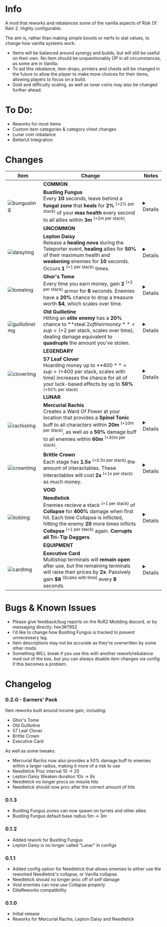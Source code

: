 # Info

A mod that reworks and rebalances some of the vanilla aspects of Risk Of Rain 2. Highly configurable.

The aim is, rather than making simple boosts or nerfs to stat values, to change how vanilla systems work:
* Items will be balanced around synergy and builds, but will still be useful on their own. No item should be unquestionably OP in all circumstances, as some are in Vanilla.
* To aid this rebalance, item drops, printers and chests will be changed in the future to allow the player to make more choices for their items, allowing players to focus on a build.
* Gold and difficulty scaling, as well as lunar coins may also be changed further ahead.

# To Do:
* Reworks for most items
* Custom item categories & category chest changes
* Lunar coin rebalance
* BetterUI Integration

# Changes

| Item  | Change | Notes |
| ------------- | ------------- | ------------- |
|  | **COMMON** |  |
| ![bungusImg] | **Bustling Fungus**<br>Every **10** seconds, leave behind a **fungal zone** that **heals** for **2%** <sup>(+2% per stack)</sup> of your **max health** every second to all allies within **3m** <sup>(+2m per stack)</sup>. | <details>The main problem with Bustling Fungus was that the player is almost never standing still. Its new functionality should maintain its purpose while allowing more freedom of movement for players.</details> |
|  | **UNCOMMON** |  |
| ![daisyImg] | **Lepton Daisy**<br>Release a **healing nova** during the Teleporter event, **healing** allies for **50%** of their maximum health and **weakening** enemies for **10** seconds. Occurs **1** <sup>(+1 per stack)</sup> times. | <details>Lepton Daisy had very limited use, and it always felt like it activated at an inconvenient time. Adding an AOE debuff to further aid the player should solidify it as a life saver for holdout/teleporter events.</details> |
| ![tomeImg] | **Ghor's Tome**<br>Every time you earn money, gain **2** <sup>(+2 per stack)</sup> armor for **6** seconds. Enemies have a **20%** chance to drop a treasure worth **$4**, which scales over time. | <details>Ghor's Tome is fine, but its usefulness quickly became obsolete in vanilla. This rework makes it a hybrid income/armor item, just like the Guillotine is hybrid income/damage. With just a few stacks and a roll of pennies, you can quickly become a tank. Pickup radius increased for convenience.</details> |
| ![guillotineImg] | **Old Guillotine**<br>Hitting an **elite enemy** has a **20%** chance to **steal $2 of their money** <sup>(+$2 per stack, scales over time)</sup>, dealing damage equivalent to **quadruple** the amount you've stolen. | <details>The Guillotine's effect felt a little underwhelming in the base game. This rework increases your effectiveness vs. elites like the original, but also gives a useful money boost. It scales in such a way that the income will be good early-game, but the damage will eventually become its main upside.</details> |
|  | **LEGENDARY** |  |
| ![cloverImg] | **57 Leaf Clover**<br>Hoarding money up to **$400** <sup>(+$400 per stack, scales with time)</sup> increases the chance for all of your luck-based effects by up to **50%** <sup>(+50% per stack)</sup> | <details>The Clover is powerful enough to be an instant pick in normal games. Adding a cost to its ability tones down its overall power while providing synergy with income items. Its luck bonus now works slightly different as well, as it ramps up gradually.</details> |
|  | **LUNAR** |  |
| ![rachisImg] | **Mercurial Rachis**<br>Creates a Ward Of Power at your location that provides a **Spinel Tonic** buff to all characters within **20m** <sup>(+10m per stack)</sup>, as well as a **50%** damage buff to all enemies within **60m** <sup>(+30m per stack)</sup>. | <details>The Rachis now offers more reward for higher risk. It also synergizes neatly with Spinel Tonic, clearing afflictions if you're within the ward's range.</details> |
| ![crownImg] | **Brittle Crown**<br>Each stage has **1.5x** <sup>(+0.5x per stack)</sup> the amount of interactables. These interactables will cost **2x** <sup>(+1x per stack)</sup> as much money. | <details>This new Brittle Crown allows players more freedom to spend their hard-earned money, but can easily become a problem if you don't earn enough. Its original functionality felt good but would be too powerful with the other items, so it was changed and moved to the Old Guillotine.</details> |
|  | **VOID** |  |
| ![tickImg] | **Needletick**<br>Enemies recieve a stack <sup>(+1 per stack)</sup> of **Collapse** for **400%** damage when first hit. Each time Collapse is inflicted, hitting the enemy **20** more times inflicts **Collapse** <sup>(+1 per stack)</sup> again. **Corrupts all Tri-Tip Daggers**. | <details>Overall it will proc less often than Dagger, but the pure stacking potential and consistency of the Collapse inflictions will more than make up for this.</details> |
|  | **EQUIPMENT** |  |
| ![cardImg] | **Executive Card**<br> Multishop terminals will **remain open** after use, but the remaining terminals will raise their prices by **2x**. Passively gain **$8** <sup>(Scales with time)</sup> every **8** seconds.| <details>Executive Card was a must-take in almost all situations, so incurring a cost for the raw power of having more items felt necessary. The passive interest should help with the steeper payments, but also aid synergy with other income-based items.</details> |

[bungusImg]:
https://static.wikia.nocookie.net/riskofrain2_gamepedia_en/images/3/33/Bustling_Fungus.png
[daisyImg]:
https://static.wikia.nocookie.net/riskofrain2_gamepedia_en/images/7/73/Lepton_Daisy.png
[rachisImg]:
https://static.wikia.nocookie.net/riskofrain2_gamepedia_en/images/2/25/Mercurial_Rachis.png
[tickImg]:
https://static.wikia.nocookie.net/riskofrain2_gamepedia_en/images/7/76/Needletick.png
[tomeImg]:
https://static.wikia.nocookie.net/riskofrain2_gamepedia_en/images/9/9a/Ghor's_Tome.png
[cloverImg]:
https://static.wikia.nocookie.net/riskofrain2_gamepedia_en/images/e/e5/57_Leaf_Clover.png
[guillotineImg]:
https://static.wikia.nocookie.net/riskofrain2_gamepedia_en/images/8/8d/Old_Guillotine.png
[crownImg]:
https://static.wikia.nocookie.net/riskofrain2_gamepedia_en/images/a/ae/Brittle_Crown.png
[penniesImg]:
https://static.wikia.nocookie.net/riskofrain2_gamepedia_en/images/e/e9/Roll_of_Pennies.png
[cardImg]:
https://static.wikia.nocookie.net/riskofrain2_gamepedia_en/images/8/82/Executive_Card.png
[halcyonImg]:
https://static.wikia.nocookie.net/riskofrain2_gamepedia_en/images/e/e6/Halcyon_Seed.png

# Bugs & Known Issues

* Please give feedback/bug reports on the RoR2 Modding discord, or by messaging directly: hex3#7952
* I'd like to change how Bustling Fungus is tracked to prevent unnecessary lag.
* Item descriptions may not be accurate as they're overwritten by some other mods.
* Something WILL break if you use this with another rework/rebalance mod out of the box, but you can always disable item changes via config if this becomes a problem.

# Changelog

### 0.2.0 - Earners' Pack
Item reworks built around income gain, including:
* Ghor's Tome
* Old Guillotine
* 57 Leaf Clover
* Brittle Crown
* Executive Card

As well as some tweaks:
* Mercurial Rachis now also provides a 50% damage buff to enemies within a larger radius, making it more of a risk to use
* Needletick Proc interval 10 -> 20
* Lepton Daisy Weaken duration 10s -> 8s
* Needletick no longer procs on missile hits
* Needletick should now proc after the correct amount of hits

### 0.1.3
* Bustling Fungus zones can now spawn on turrets and other allies
* Bustling Fungus default base radius 5m -> 3m

### 0.1.2
* Added rework for Bustling Fungus
* Lepton Daisy is no longer called "Lunar" in configs

### 0.1.1
* Added config option for Needletick that allows enemies to either use the reworked Needletick's collapse, or Vanilla collapse.
* Needletick should no longer proc off of self damage
* Void enemies can now use Collapse properly
* EliteReworks compatibility

### 0.1.0
* Initial release
* Reworks for Mercurial Rachis, Lepton Daisy and Needletick